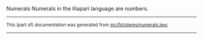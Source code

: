 Numerals
Numerals in the Iñapari language are numbers.

* * *

<small>This (part of) documentation was generated from [src/fst/stems/numerals.lexc](https://github.com/giellalt/lang-inp/blob/main/src/fst/stems/numerals.lexc)</small>

---

